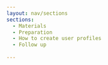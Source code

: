 ```yaml
---
layout: nav/sections
sections:
  - Materials
  - Preparation
  - How to create user profiles
  - Follow up
  
---
```

